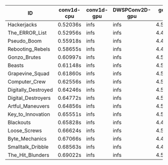 |ID|conv1d-cpu|conv1d-gpu|DWSPConv2D-gpu|gemm-gpu|avg|
|-|-|-|-|-|-|
|Hackerjacks|0.52036s|infs|infs|4.52249s|infs|
|The_ERROR_List|0.52956s|infs|infs|4.49556s|infs|
|Pseudo_Boom|0.55918s|infs|infs|4.48858s|infs|
|Rebooting_Rebels|0.58655s|infs|infs|4.49413s|infs|
|Gonzo_Brutes|0.60997s|infs|infs|4.52019s|infs|
|Beasts|0.61148s|infs|infs|4.54037s|infs|
|Grapevine_Squad|0.61860s|infs|infs|4.50715s|infs|
|Computer_Crew|0.62556s|infs|infs|4.51261s|infs|
|Digitally_Destroyed|0.64246s|infs|infs|4.52254s|infs|
|Digital_Destroyers|0.64772s|infs|infs|4.51956s|infs|
|Artful_Maneuvers|0.64856s|infs|infs|4.50165s|infs|
|Key_to_Innovation|0.65551s|infs|infs|4.50441s|infs|
|Blackouts|0.65828s|infs|infs|4.49097s|infs|
|Loose_Screws|0.66624s|infs|infs|4.54655s|infs|
|Byte_Mechanics|0.67066s|infs|infs|4.49380s|infs|
|Smalltalk_Dribble|0.68563s|infs|infs|4.44842s|infs|
|The_Hit_Blunders|0.69022s|infs|infs|4.50388s|infs|
